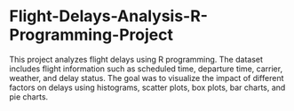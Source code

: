 # Flight-Delays-Analysis-R-Programming-Project
This project analyzes flight delays using R programming.   The dataset includes flight information such as scheduled time, departure time, carrier, weather, and delay status.   The goal was to visualize the impact of different factors on delays using histograms, scatter plots, box plots, bar charts, and pie charts.
